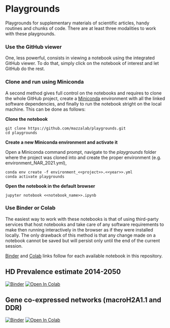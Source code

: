 # Playgrounds
Playgrounds for supplementary materials of scientific articles, handy routines and chunks of code. There are at least three modalities to work with these playgrounds. 

### Use the GitHub viewer
One, less powerful, consists in viewing a notebook using the integrated GitHub viewer. To do that, simply click on the notebook of interest and let GitHub do the rest.

### Clone and run using Miniconda
A second method gives full control on the notebooks and requires to clone the whole GitHub project, create a [Miniconda](https://docs.conda.io/en/latest/miniconda.html) environment with all the linked software dependencies, and finally to run the notebook stright on the local machine. This can be done as follows:

**Clone the notebook**
```
git clone https://github.com/mazzalab/playgrounds.git
cd playgrounds
```
**Create a new Miniconda environment and activate it**

Open a Miniconda command prompt, navigate to the *playgrounds* folder where the project was cloned into and create the proper environment (e.g. environment_NAR_2021.yml), 
```
conda env create -f environment_<<project>>.<<year>>.yml
conda activate playgrounds
```
**Open the notebook in the default browser**
```
jupyter notebook <<notebook_name>>.ipynb
```

### Use Binder or Colab
The easiest way to work with these notebooks is that of using third-party services that host notebooks and take care of any software requirements to make then running interactively in the browser as if they were installed locally. The only drawback of this method is that any change made on a notebook cannot be saved but will persist only until the end of the current session.

[Binder](https://mybinder.org/) and [Colab](https://colab.research.google.com/) links follow for each available notebook in this repository.


## HD Prevalence estimate 2014-2050
[![Binder](https://mybinder.org/badge_logo.svg)](https://mybinder.org/v2/gh/mazzalab/playgrounds/master?filepath=HD_prevalence_JNNP_2020.ipynb) 
[![Open In Colab](https://colab.research.google.com/assets/colab-badge.svg)](https://colab.research.google.com/github/mazzalab/playgrounds/blob/master/HD_prevalence_JNNP_2020.ipynb)

## Gene co-expressed networks (macroH2A1.1 and DDR)
[![Binder](https://mybinder.org/badge_logo.svg)](https://mybinder.org/v2/gh/mazzalab/playgrounds/master?filepath=macroH2A_IPS_NAR_2021.ipynb) 
[![Open In Colab](https://colab.research.google.com/assets/colab-badge.svg)](https://colab.research.google.com/github/mazzalab/playgrounds/blob/master/macroH2A_IPS_NAR_2021.ipynb)
